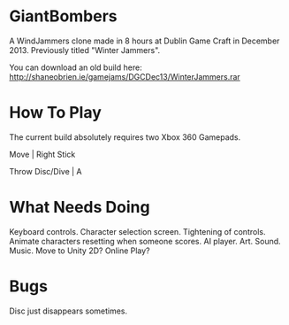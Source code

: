 GiantBombers
============

A WindJammers clone made in 8 hours at Dublin Game Craft in December 2013. Previously titled "Winter Jammers".

You can download an old build here: 
http://shaneobrien.ie/gamejams/DGCDec13/WinterJammers.rar


How To Play
============

The current build absolutely requires two Xbox 360 Gamepads.

Move            | Right Stick

Throw Disc/Dive | A


What Needs Doing
============

Keyboard controls.
Character selection screen.
Tightening of controls.
Animate characters resetting when someone scores.
AI player.
Art.
Sound.
Music.
Move to Unity 2D?
Online Play?


Bugs
============

Disc just disappears sometimes.

